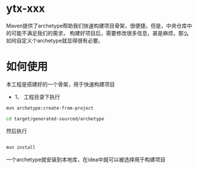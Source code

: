 # ytx-xxx


Maven提供了archetype帮助我们快速构建项目骨架，很便捷。但是，中央仓库中的可能不满足我们的需求，
构建好项目后，需要修改很多信息，甚是麻烦，那么如何自定义个archetype就显得很有必要。


# 如何使用

本工程是搭建好的一个骨架，用于快速构建项目

* 1、 工程目录下执行
```bash
mvn archetype:create-from-project 
```

```bash
cd target/generated-sourced/archetype 
```

然后执行
```bash

mvn install
```

一个archetype就安装到本地库，在idea中就可以被选择用于构建项目
